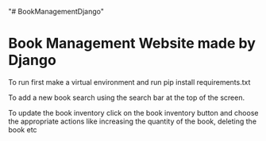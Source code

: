 "# BookManagementDjango"

# Book Management Website made by Django

To run first make a virtual environment and run pip install requirements.txt


To add a new book search using the search bar at the top of the screen.



To update the book inventory click on the book inventory button and choose the appropriate actions
like increasing the quantity of the book, deleting the book etc


